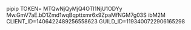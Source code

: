 pipip
TOKEN=      MTQwNjQyMjQ4OTI1NjU1ODYy   Mw.GmV7aE.bD1Zmd1wqBqpttxmr6x9ZpaMfNGM7g03S    ibM2M
CLIENT_ID=1406422489256558623
GUILD_ID=1193400722906165298
